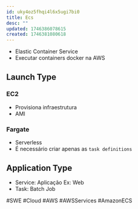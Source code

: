 ```yaml
---
id: uky4oz5fhqi4l6x5ugi7bi0
title: Ecs
desc: ""
updated: 1746386078615
created: 1746381080618
---
```


- Elastic Container Service
- Executar containers docker na AWS

## Launch Type

### EC2

- Provisiona infraestrutura
- AMI

### Fargate

- Serverless
- É necessário criar apenas as `task definitions`

## Application Type

- Service: Aplicação Ex: Web
- Task: Batch Job

#SWE #Cloud #AWS #AWSServices #AmazonECS
